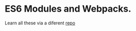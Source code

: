 # ES6 Modules and Webpacks.

Learn all these via a diferent [repo](https://github.com/john-walter-munene/Webpacks)